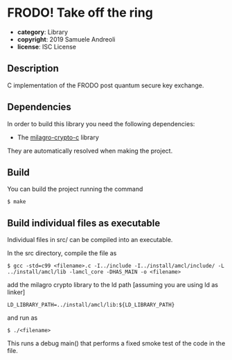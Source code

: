 # FRODO! Take off the ring

 * **category**: Library
 * **copyright**: 2019 Samuele Andreoli
 * **license**: ISC License

## Description
C implementation of the FRODO post quantum secure key exchange.

## Dependencies
In order to build this library you need the following dependencies:
 * The [milagro-crypto-c](https://github.com/milagro-crypto/milagro-crypto-c) library

They are automatically resolved when making the project.

## Build
You can build the project running the command
```
$ make
```

## Build individual files as executable
Individual files in src/ can be compiled into an executable.

In the src directory, compile the file as
```
$ gcc -std=c99 <filename>.c -I../include -I../install/amcl/include/ -L ../install/amcl/lib -lamcl_core -DHAS_MAIN -o <filename>
```
add the milagro crypto library to the ld path [assuming you are using ld as linker]
```
LD_LIBRARY_PATH=../install/amcl/lib:${LD_LIBRARY_PATH}
```
and run as
```
$ ./<filename>
```
This runs a debug main() that performs a fixed smoke test of the code in the file.